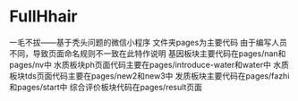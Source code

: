 # FullHhair
一毛不拔——基于秃头问题的微信小程序
文件夹pages为主要代码
由于编写人员不同，导致页面命名规则不一致在此特作说明
基因板块主要代码在pages/nan和pages/nv中
水质板块ph页面代码主要在pages/introduce-water和water中
水质板块tds页面代码主要在pages/new2和new3中
发质板块主要代码在pages/fazhi和pages/start中
综合评价板块代码在pages/result页面
